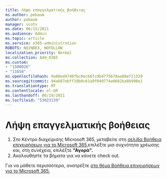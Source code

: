 ```yaml
---
title: Λήψη επαγγελματικής βοήθειας
ms.author: pebaum
author: pebaum
manager: scotv
ms.date: 06/15/2021
ms.audience: Admin
ms.topic: article
ms.service: o365-administration
ROBOTS: NOINDEX, NOFOLLOW
localization_priority: Normal
ms.collection: Adm_O365
ms.custom:
- "1500026"
- "11658"
ms.openlocfilehash: 9a80ed4740fbc0ecb6fcdb4775678aa88ef21339
ms.sourcegitcommit: 94a687ebff18b0c61a9f049774a0682ba8b998e1
ms.translationtype: MT
ms.contentlocale: el-GR
ms.lasthandoff: 06/19/2021
ms.locfileid: "53023139"
---
```

# <a name="get-business-assist"></a>Λήψη επαγγελματικής βοήθειας

1. Στο Κέντρο διαχείρισης Microsoft 365, μεταβείτε στη [σελίδα Βοήθεια επιχειρήσεων για το Microsoft 365,](https://go.microsoft.com/fwlink/p/?linkid=2158423)επιλέξτε μια συχνότητα χρέωσης και, στη συνέχεια, επιλέξτε **"Αγορά".**
2. Ακολουθήστε τα βήματα για να κάνετε check out.

Για να μάθετε περισσότερα, ανατρέξτε [στο θέμα Βοήθεια επιχειρήσεων για το Microsoft 365.](/microsoft-365/admin/misc/business-assist)